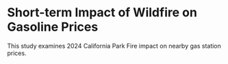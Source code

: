 # Short-term Impact of Wildfire on Gasoline Prices
This study examines 2024 California Park Fire impact on nearby gas station prices.

